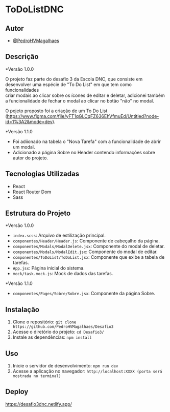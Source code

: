 # ToDoListDNC


## Autor

- [@PedroHVMagalhaes](https://www.github.com/PedroHVMagalhaes)



## Descrição

*Versão 1.0.0

O projeto faz parte do desafio 3 da Escola DNC, que consiste em desenvolver uma espécie de "To Do List" em que tem como funcionalidades <br/>
criar modais ao clicar sobre os ícones de editar e deletar, adicionei também a funcionalidade de fechar o modal ao clicar no botão "não" no modal.

O pojeto proposto foi a criação de um To Do List
(https://www.figma.com/file/yFT1qGLCqFZ636EhVfmuEd/Untitled?node-id=1%3A2&mode=dev).

*Versão 1.1.0

- Foi adiionado na tabela o "Nova Tarefa" com a funcionalidade de abrir um modal.
- Adicionado a página Sobre no Header contendo informações sobre autor do projeto.

## Tecnologias Utilizadas

- React
- React Router Dom
- Sass

## Estrutura do Projeto
*Versão 1.0.0

- `index.scss`: Arquivo de estilização principal.
- `componentes/Header/Header.js`: Componente de cabeçalho da página.
- `componentes/Modals/ModalDelete.jsx`: Componente do modal de deletar.
- `componentes/Modals/ModalEdit.jsx`: Componente do modal de editar.
- `componentes/ToDoList/ToDoList.jsx`: Componente que exibe a tabela de tarefas.
- `App.jsx`: Página inicial do sistema.
- `mock/task.mock.js`: Mock de dados das tarefas.

*Versão 1.1.0
- `componentes/Pages/Sobre/Sobre.jsx`: Componente da página Sobre.

## Instalação

1. Clone o repositório: `git clone https://github.com/PedroHVMagalhaes/Desafio3`
2. Acesse o diretório do projeto: `cd Desafio3/`
3. Instale as dependências: `npm install`

## Uso

1. Inicie o servidor de desenvolvimento: `npm run dev`
2. Acesse a aplicação no navegador: `http://localhost:XXXX (porta será mostrada no terminal)`

## Deploy
https://desafio3dnc.netlify.app/

